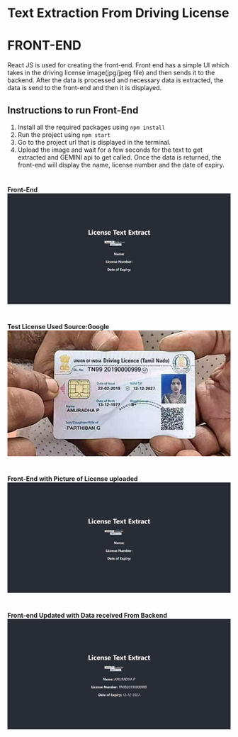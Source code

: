 # Text Extraction From Driving License

# FRONT-END

React JS is used for creating the front-end. Front end has a simple UI which takes in the driving license image(jpg/jpeg file) and then sends it to the backend. After the data is processed and necessary data is extracted, the data is send to the front-end and then it is displayed.

## Instructions to run Front-End

1. Install all the required packages using `npm install`
2. Run the project using `npm start`
3. Go to the project url that is displayed in the terminal.
4. Upload the image and wait for a few seconds for the text to get extracted and GEMINI api to get called. Once the data is returned, the front-end will display the name, license number and the date of expiry.

#

**Front-End**
<img src='readme_assets/li1.png'>

#

**Test License Used Source:Google**
<img src='readme_assets/driving-li.jpg'>

#

**Front-End with Picture of License uploaded**
<img src='readme_assets/li2.png'>

#

**Front-end Updated with Data received From Backend**
<img src='readme_assets/li4.png'>
